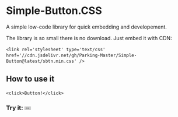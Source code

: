 # Simple-Button.CSS
A simple low-code library for quick embedding and developement.

The library is so small there is no download. Just embed it with CDN:<br>
```
<link rel='stylesheet' type='text/css' href='//cdn.jsdelivr.net/gh/Parking-Master/Simple-Button@latest/sbtn.min.css' />
```

## How to use it
```
<click>Button!</click>
```
### Try it: [<img alt="preview" width="3.5%" src="image.png" />](preview.htm)
